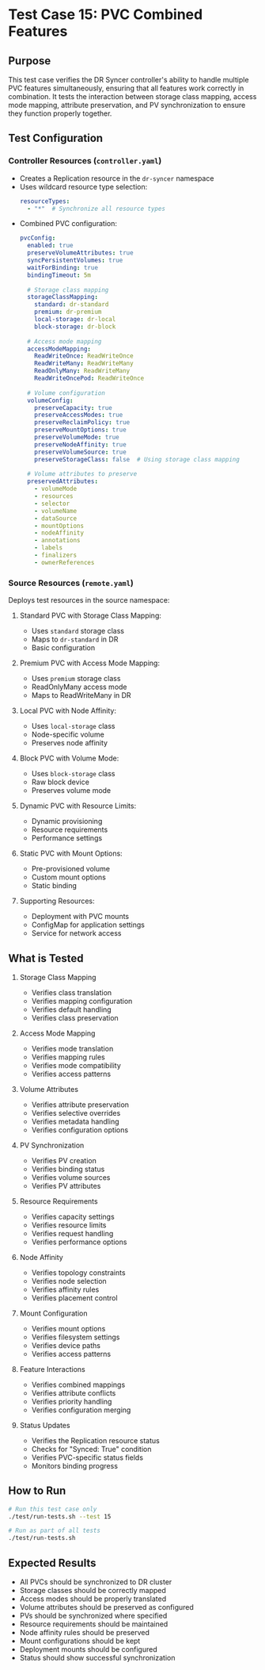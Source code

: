 # Test Case 15: PVC Combined Features

## Purpose
This test case verifies the DR Syncer controller's ability to handle multiple PVC features simultaneously, ensuring that all features work correctly in combination. It tests the interaction between storage class mapping, access mode mapping, attribute preservation, and PV synchronization to ensure they function properly together.

## Test Configuration

### Controller Resources (`controller.yaml`)
- Creates a Replication resource in the `dr-syncer` namespace
- Uses wildcard resource type selection:
  ```yaml
  resourceTypes:
    - "*"  # Synchronize all resource types
  ```
- Combined PVC configuration:
  ```yaml
  pvcConfig:
    enabled: true
    preserveVolumeAttributes: true
    syncPersistentVolumes: true
    waitForBinding: true
    bindingTimeout: 5m
    
    # Storage class mapping
    storageClassMapping:
      standard: dr-standard
      premium: dr-premium
      local-storage: dr-local
      block-storage: dr-block
    
    # Access mode mapping
    accessModeMapping:
      ReadWriteOnce: ReadWriteOnce
      ReadWriteMany: ReadWriteMany
      ReadOnlyMany: ReadWriteMany
      ReadWriteOncePod: ReadWriteOnce
    
    # Volume configuration
    volumeConfig:
      preserveCapacity: true
      preserveAccessModes: true
      preserveReclaimPolicy: true
      preserveMountOptions: true
      preserveVolumeMode: true
      preserveNodeAffinity: true
      preserveVolumeSource: true
      preserveStorageClass: false  # Using storage class mapping
    
    # Volume attributes to preserve
    preservedAttributes:
      - volumeMode
      - resources
      - selector
      - volumeName
      - dataSource
      - mountOptions
      - nodeAffinity
      - annotations
      - labels
      - finalizers
      - ownerReferences
  ```

### Source Resources (`remote.yaml`)
Deploys test resources in the source namespace:
1. Standard PVC with Storage Class Mapping:
   - Uses `standard` storage class
   - Maps to `dr-standard` in DR
   - Basic configuration

2. Premium PVC with Access Mode Mapping:
   - Uses `premium` storage class
   - ReadOnlyMany access mode
   - Maps to ReadWriteMany in DR

3. Local PVC with Node Affinity:
   - Uses `local-storage` class
   - Node-specific volume
   - Preserves node affinity

4. Block PVC with Volume Mode:
   - Uses `block-storage` class
   - Raw block device
   - Preserves volume mode

5. Dynamic PVC with Resource Limits:
   - Dynamic provisioning
   - Resource requirements
   - Performance settings

6. Static PVC with Mount Options:
   - Pre-provisioned volume
   - Custom mount options
   - Static binding

7. Supporting Resources:
   - Deployment with PVC mounts
   - ConfigMap for application settings
   - Service for network access

## What is Tested
1. Storage Class Mapping
   - Verifies class translation
   - Verifies mapping configuration
   - Verifies default handling
   - Verifies class preservation

2. Access Mode Mapping
   - Verifies mode translation
   - Verifies mapping rules
   - Verifies mode compatibility
   - Verifies access patterns

3. Volume Attributes
   - Verifies attribute preservation
   - Verifies selective overrides
   - Verifies metadata handling
   - Verifies configuration options

4. PV Synchronization
   - Verifies PV creation
   - Verifies binding status
   - Verifies volume sources
   - Verifies PV attributes

5. Resource Requirements
   - Verifies capacity settings
   - Verifies resource limits
   - Verifies request handling
   - Verifies performance options

6. Node Affinity
   - Verifies topology constraints
   - Verifies node selection
   - Verifies affinity rules
   - Verifies placement control

7. Mount Configuration
   - Verifies mount options
   - Verifies filesystem settings
   - Verifies device paths
   - Verifies access patterns

8. Feature Interactions
   - Verifies combined mappings
   - Verifies attribute conflicts
   - Verifies priority handling
   - Verifies configuration merging

9. Status Updates
   - Verifies the Replication resource status
   - Checks for "Synced: True" condition
   - Verifies PVC-specific status fields
   - Monitors binding progress

## How to Run
```bash
# Run this test case only
./test/run-tests.sh --test 15

# Run as part of all tests
./test/run-tests.sh
```

## Expected Results
- All PVCs should be synchronized to DR cluster
- Storage classes should be correctly mapped
- Access modes should be properly translated
- Volume attributes should be preserved as configured
- PVs should be synchronized where specified
- Resource requirements should be maintained
- Node affinity rules should be preserved
- Mount configurations should be kept
- Deployment mounts should be configured
- Status should show successful synchronization
